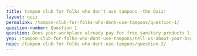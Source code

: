 ```yaml
---
title: tampon club for folks who don't use tampons -the Quiz!
layout: quiz
permalink: /tampon-club-for-folks-who-dont-use-tampons/question-1/
question-number: Question 1
question: Does your workplace already pay for free sanitary products like tampons and sanitary towels?
yep: /tampon-club-for-folks-who-dont-use-tampons/tell-us-about-your-bogs/
nope: /tampon-club-for-folks-who-dont-use-tampons/question-2/
---
```


